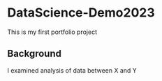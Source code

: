# DataScience-Demo2023
This is my first portfolio project

## Background
I examined analysis of data between X and Y

